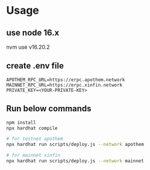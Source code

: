 # Usage

## use node 16.x

nvm use v16.20.2

## create .env file

```
APOTHEM_RPC_URL=https://erpc.apothem.network
MAINNET_RPC_URL=https://erpc.xinfin.network
PRIVATE_KEY=<YOUR-PRIVATE-KEY>
```

## Run below commands

```bash
npm install
npx hardhat compile

# for testnet apothem
npx hardhat run scripts/deploy.js --network apothem

# for mainnet xinfin
npx hardhat run scripts/deploy.js --network mainnet
```
